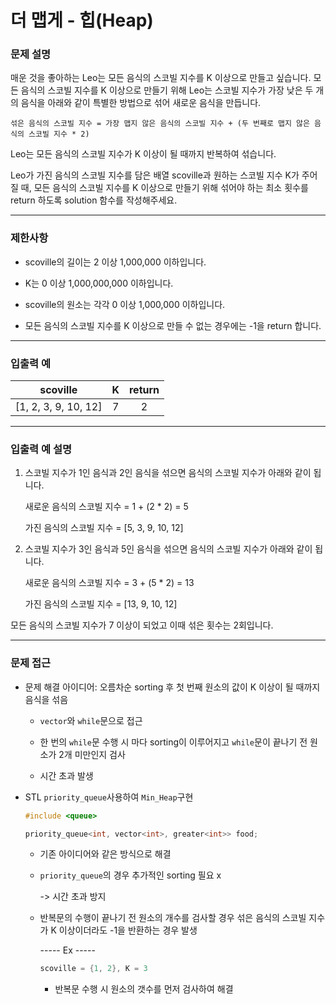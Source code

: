 # 더 맵게 - 힙(Heap)

### 문제 설명

매운 것을 좋아하는 Leo는 모든 음식의 스코빌 지수를 K 이상으로 만들고 싶습니다. 모든 음식의 스코빌 지수를 K 이상으로 만들기 위해 Leo는 스코빌 지수가 가장 낮은 두 개의 음식을 아래와 같이 특별한 방법으로 섞어 새로운 음식을 만듭니다.

    섞은 음식의 스코빌 지수 = 가장 맵지 않은 음식의 스코빌 지수 + (두 번째로 맵지 않은 음식의 스코빌 지수 * 2)

Leo는 모든 음식의 스코빌 지수가 K 이상이 될 때까지 반복하여 섞습니다.

Leo가 가진 음식의 스코빌 지수를 담은 배열 scoville과 원하는 스코빌 지수 K가 주어질 때, 모든 음식의 스코빌 지수를 K 이상으로 만들기 위해 섞어야 하는 최소 횟수를 return 하도록 solution 함수를 작성해주세요.

---

### 제한사항

  - scoville의 길이는 2 이상 1,000,000 이하입니다.

  - K는 0 이상 1,000,000,000 이하입니다.

  - scoville의 원소는 각각 0 이상 1,000,000 이하입니다.

  - 모든 음식의 스코빌 지수를 K 이상으로 만들 수 없는 경우에는 -1을 return 합니다.

---

### 입출력 예

|       scoville       |   K   | return |
| :------------------: | :---: | :----: |
| [1, 2, 3, 9, 10, 12] |   7   |   2    |

---

### 입출력 예 설명

  1. 스코빌 지수가 1인 음식과 2인 음식을 섞으면 음식의 스코빌 지수가 아래와 같이 됩니다.
  
      새로운 음식의 스코빌 지수 = 1 + (2 * 2) = 5

      가진 음식의 스코빌 지수 = [5, 3, 9, 10, 12]

  2. 스코빌 지수가 3인 음식과 5인 음식을 섞으면 음식의 스코빌 지수가 아래와 같이 됩니다.

      새로운 음식의 스코빌 지수 = 3 + (5 * 2) = 13
    
      가진 음식의 스코빌 지수 = [13, 9, 10, 12]

모든 음식의 스코빌 지수가 7 이상이 되었고 이때 섞은 횟수는 2회입니다.

---

### 문제 접근

  - 문제 해결 아이디어: 오름차순 sorting 후 첫 번째 원소의 값이 K 이상이 될 때까지 음식을 섞음

    - `vector`와 `while`문으로 접근

    - 한 번의 `while`문 수행 시 마다 sorting이 이루어지고 `while`문이 끝나기 전 원소가 2개 미만인지 검사

    - 시간 초과 발생

  - STL `priority_queue`사용하여 `Min_Heap`구현

    ```cpp
    #include <queue>
    
    priority_queue<int, vector<int>, greater<int>> food;
    ```

    - 기존 아이디어와 같은 방식으로 해결

    - `priority_queue`의 경우 추가적인 sorting 필요 x

      -> 시간 초과 방지

    - 반복문의 수행이 끝나기 전 원소의 개수를 검사할 경우 섞은 음식의 스코빌 지수가 K 이상이더라도 -1을 반환하는 경우 발생

      ----- Ex -----
      ```cpp
      scoville = {1, 2}, K = 3
      ```

      - 반복문 수행 시 원소의 갯수를 먼저 검사하여 해결